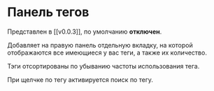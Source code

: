 # Панель тегов

Представлен в [[v0.0.3]], по умолчанию **отключен**.

Добавляет на правую панель отдельную вкладку, на которой отображаются все имеющиеся у вас теги, а также их количество.

Тэги отсортированы по убыванию частоты использования тега.

При щелчке по тегу активируется поиск по тегу.